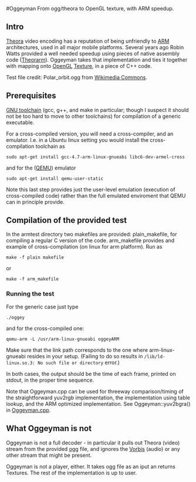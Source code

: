 #Oggeyman
From ogg/theora to OpenGL texture, with ARM speedup.

## Intro ##
 [Theora](http://www.theora.org/) video encoding has a reputation of being unfriendly to [ARM](https://en.wikipedia.org/wiki/ARM_architecture) architectures, used in all major mobile platforms. Several years ago Robin Watts provided a well needed speedup using pieces of native assembly code
 ([Theorarm](http://wss.co.uk/pinknoise/theorarm/)). Oggeyman takes that implementation and ties it together with mapping onto [OpenGL](https://en.wikipedia.org/wiki/OpenGL) [Texture](https://www.opengl.org/wiki/Texture), in a piece of C++ code.
 
Test file credit: Polar_orbit.ogg from [Wikimedia Commons](https://commons.wikimedia.org/wiki/File:Polar_orbit.ogg).
 
## Prerequisites ##
[GNU toolchain](https://en.wikipedia.org/wiki/GNU_toolchain) (gcc, g++, and make in particular; though I suspect it should not be too hard to move to other toolchains) for compilation of a generic executable. 

For a cross-compiled version, you will need a cross-compiler, and an emulator. I.e. in a Ubuntu linux setting you would install the cross-compilation toolchain as
```
sudo apt-get install gcc-4.7-arm-linux-gnueabi libc6-dev-armel-cross
```
 and for the ([QEMU](http://wiki.qemu.org/Main_Page)) emulator
```
sudo apt-get install qemu-user-static
```
Note this last step provides  just the  user-level emulation (execution of cross-compiled code) rather than the full emulated enviroment that QEMU can in principle provide.

## Compilation of the provided test ##
In the armtest directory two makefiles are provided: plain_makefile, for compiling a regular C version of the code. arm_makefile provides and example of cross-compilation (on linux for arm platform). Run as
```
make -f plain makefile
```
or 
```
make -f arm_makefile
```
### Running the test ###
For the generic case just type 
```
./oggey
```
and for the cross-compiled one:
```
qemu-arm -L /usr/arm-linux-gnueabi oggeyARM
```
Make sure that the link path corresponds to the one where arm-linux-gnueabi resides in your setup. (Failing to do so results in `/lib/ld-linux.so.3: No such file or directory` error.)

In both cases, the output should be the time of each frame, printed on stdout, in the proper time sequence.

Note that Oggeyman.cpp can be used for threeway comparison/timing of the straightforward yuv2rgb implementation, the implementation using table lookup, and the ARM optimized implementation. See Oggeyman::yuv2bgra() in [Oggeyman.cpp](https://github.com/ivanamihalek/oggeyman/blob/master/oggeyman/oggeyman.cpp).


## What Oggeyman is not ###

Oggeyman is not a full decoder - in particular it pulls out Theora (video) stream from the provided [ogg](https://en.wikipedia.org/wiki/Ogg) file, and ignores the [Vorbis](https://en.wikipedia.org/wiki/Vorbis) (audio) or any other stream that might be present.

Oggeyman is not a player, either.  It  takes ogg file as an iput an returns Textures. The rest of the implementation is up to user. 
